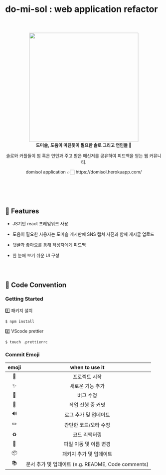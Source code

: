 # do-mi-sol : web application refactor

### <br/>

<div align="center">
  <img src="./src/assets/images/Logo3.png" width="350"/></br>
  <strong> 도미솔, 도움이 미친듯이 필요한 솔로 그리고 연인들 🎈 </strong>
  <p></p>
  <p>솔로와 커플들이 썸 혹은 연인과 주고 받은 메신저를 공유하여 피드백을 얻는 웹 커뮤니티.</p>
  <p>domisol application 👉🏻 https://domisol.herokuapp.com/</p></br>
</div>

### <br/>

## 🎈 Features

- JS기반 react 프레임워크 사용

- 도움이 필요한 사용자는 도미솔 게시판에 SNS 캡쳐 사진과 함께 게시글 업로드

- 댓글과 좋아요를 통해 작성자에게 피드백

- 한 눈에 보기 쉬운 UI 구성

### <br/>

###

## 🎈 Code Convention

### Getting Started

1️⃣ 패키지 설치

```
$ npm install
```

2️⃣ VScode prettier

```
$ touch .prettierrc
```

### Commit Emoji

|     emoji      |                   when to use it                   |
| :------------: | :------------------------------------------------: |
|     :tada:     |                   프로젝트 시작                    |
|   :sparkles:   |                  새로운 기능 추가                  |
|     :bug:      |                     버그 수정                      |
| :construction: |                 작업 진행 중 커밋                  |
|  :loud_sound:  |               로그 추가 및 업데이트                |
|   :pencil2:    |               간단한 코드/오타 수정                |
|   :recycle:    |                   코드 리팩터링                    |
|    :truck:     |               파일 이동 및 이름 변경               |
|   :package:    |              패키지 추가 및 업데이트               |
|    :books:     | 문서 추가 및 업데이트 (e.g. README, Code comments) |

### <br/>

###
